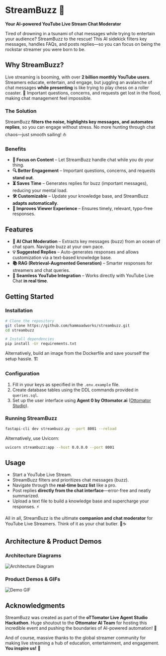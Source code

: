 # StreamBuzz 🚀

**Your AI-powered YouTube Live Stream Chat Moderator**

Tired of drowning in a tsunami of chat messages while trying to entertain your audience? StreamBuzz to the rescue! This AI sidekick filters key messages, handles FAQs, and posts replies—so you can focus on being the rockstar streamer you were born to be.

## Why StreamBuzz?
Live streaming is booming, with over **2 billion monthly YouTube users**. Streamers educate, entertain, and engage, but juggling an avalanche of chat messages **while presenting** is like trying to play chess on a roller coaster. 🎢 Important questions, concerns, and requests get lost in the flood, making chat management feel impossible.

### The Solution
StreamBuzz **filters the noise, highlights key messages, and automates replies**, so you can engage without stress. No more hunting through chat chaos—just smooth sailing! ⛵

### Benefits
- **🎯 Focus on Content** – Let StreamBuzz handle chat while you do your thing.
- **🔍 Better Engagement** – Important questions, concerns, and requests **stand out**.
- **⏳ Saves Time** – Generates replies for buzz (important messages), reducing your mental load.
- **🛠️ Customizable** – Update your knowledge base, and StreamBuzz **adapts automatically**.
- **💬 Improves Viewer Experience** – Ensures timely, relevant, typo-free responses.

## Features
- **🧠 AI Chat Moderation** – Extracts key messages (buzz) from an ocean of chat spam. Navigate buzz at your own pace.
- **💡 Suggested Replies** – Auto-generates responses and allows customization via a text-based knowledge base.
- **📚 RAG (Retrieval-Augmented Generation)** – Smarter responses for streamers and chat queries.
- **🔗 Seamless YouTube Integration** – Works directly with YouTube Live Chat **in real time**.

## Getting Started

### Installation
```bash
# Clone the repository
git clone https://github.com/hammaadworks/streambuzz.git
cd streambuzz

# Install dependencies
pip install -Ur requirements.txt
```
Alternatively, build an image from the Dockerfile and save yourself the setup hassle. 🏗️

### Configuration
1. Fill in your keys as specified in the `.env.example` file.
2. Create database tables using the DDL commands provided in `queries.sql`.
3. Set up the user interface using **Agent 0 by Ottomator.ai** ([Ottomator Studio](https://studio.ottomator.ai/)).

### Running StreamBuzz
```bash
fastapi-cli dev streambuzz.py --port 8001 --reload
```
Alternatively, use Uvicorn:
```bash
uvicorn streambuzz:app --host 0.0.0.0 --port 8001
```

## Usage
- Start a YouTube Live Stream.
- StreamBuzz filters and prioritizes chat messages (buzz).
- Navigate through the **real-time buzz list** like a pro.
- Post replies **directly from the chat interface**—error-free and neatly summarized.
- Upload a text file to build a knowledge base and supercharge your responses. ⚡

All in all, StreamBuzz is the ultimate **companion and chat moderator** for YouTube Live Streamers. Think of it as your chat butler. 🧐☕

## Architecture & Product Demos
### Architecture Diagrams
![Architecture Diagram](path/to/architecture_diagram.png)

### Product Demos & GIFs
![Demo GIF](path/to/demo.gif)

## Acknowledgments
StreamBuzz was created as part of the **oTTomator Live Agent Studio Hackathon**. Huge shoutout to the **Ottomator AI Team** for hosting this incredible event and pushing the boundaries of AI-powered automation! 🎉

And of course, massive thanks to the global streamer community for making live streaming a hub of education, entertainment, and engagement. **You inspire us!** 🚀

